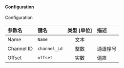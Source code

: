 <!--
DO NOT EDIT THIS FILE DIRECTLY.
This file is generated by tools/comp-docs.js.
All changes will be overwritten by regeneration.
-->

<slot class="model-parameters">

#### Configuration

Configuration

| 参数名 | 键名 | 类型 [单位] | 描述 |
|:------ |:---- |:-----------:|:---- |
| Name | `Name` | 文本 |  |
| Channel ID | `channel_id` | 整数 | 通道序号 |
| Offset | `offset` | 实数 | 偏置 |


</slot>
